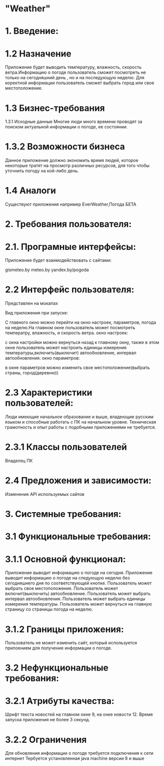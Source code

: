 # "Weather"
# 1. Введение:

# 1.2 Назначение
Приложение будет выводить температуру, влажность, скорость ветра.Информацию о погоде пользователь сможет посмотреть не только на сегодняшний день , но и на последующую неделю. Для коректной информации пользователь сможет выбрать город или свое местоположение.

# 1.3 Бизнес-требования
1.3.1 Исходные данные
Многие люди много времени проводят за поиском актуальной информации о погоде, ее состоянии.

# 1.3.2 Возможности бизнеса
Данное приложение должно экономить время людей, которое некоторые тратят на просмотр различных ресурсов, для того чтобы уточнить погоду на кой-либо день.

# 1.4 Аналоги
Существуют приложения например EverWeather,Погода БЕТА

# 2. Требования пользователя:
# 2.1. Програмные интерфейсы:
Приложение будет взаимодействовать с сайтами:

gismeteo.by meteo.by yandex.by/pogoda

# 2.2 Интерфейс пользователя:
Представлен на мокапах

Вид приложения при запуске:

С главного окно можно перейти на окно настроек, параметров, погода на неделю.На главном окне пользователь может посмотреть температру, влажность, и скорость ветра. окно настроек:

с окна настройки можно вернуться назад к главному окну, также в этом окне пользователь может настроить единицы измерения температуры,включить(выключит) автообновление, интервал автообновления. окно параметров:

в окне параметров можно изменить свое местоположение(выбрать страны, город(деревню))

# 2.3 Характеристики пользователей:
Люди имеющие начальное образование и выше, владеющие русским языком и способные работать с ПК на начальном уровне. Техническая грамотность и опыт работы с подобными приложениями не требуется.

# 2.3.1 Классы пользователей
Владелец ПК

# 2.4 Предложения и зависимости:
Изменение API используемых сайтов

# 3. Системные требования:
# 3.1 Функциональные требования:
# 3.1.1 Основной функционал:
Приложение выводит информацию о погоде на сегодня. Приложение выводит информацию о погоде на следующую неделю без сегодняшнего дня по соответствующей кнопке. Пользователь может выбрать свое местоположение. Пользователь может включит(выключить) автообновление. Пользователь может выбрать интервал автообновления. Пользователь может выбрать единицы измерения температуры. Пользователь может вернуться на главную страницу со страницы погода на неделю.

# 3.1.2 Границы приложения:
Пользователь не может изменить сайт, который используется прилоением для получение информации о погоде.

# 3.2 Нефункциональные требования:
# 3.2.1 Атрибуты качества:
Шрифт текста новостей на главном окне 9, на онке новости 12. Время запуска приложения не более 3 секунд.

# 3.2.2 Ограничения
Для обновления информации о погоде требуется подключения к сети интернет Тербуется установленная java machine версии 8 и выше
